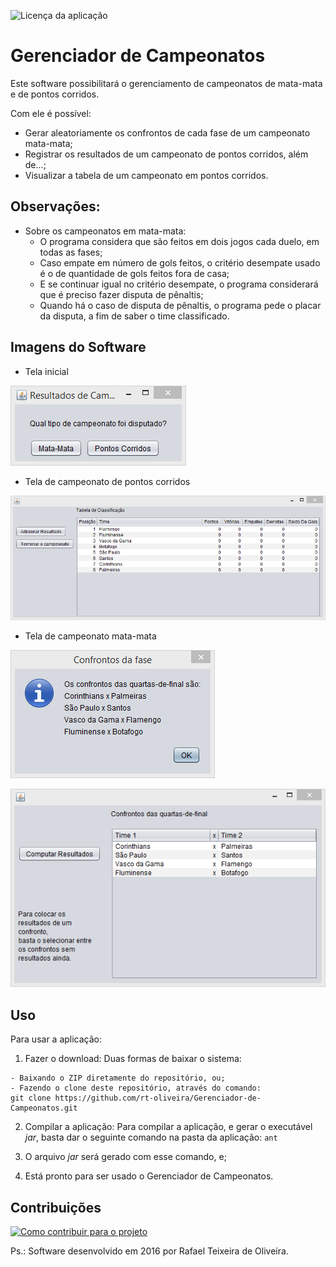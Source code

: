 ﻿![Licença da aplicação](https://img.shields.io/github/license/rt-oliveira/Gerenciador-de-Campeonatos)

# Gerenciador de Campeonatos

Este software possibilitará o gerenciamento de campeonatos de mata-mata e de pontos corridos.

Com ele é possível:
- Gerar aleatoriamente os confrontos de cada fase de um campeonato mata-mata;
- Registrar os resultados de um campeonato de pontos corridos, além de...;
- Visualizar a tabela de um campeonato em pontos corridos.

## Observações:

- Sobre os campeonatos em mata-mata:
  - O programa considera que são feitos em dois jogos cada duelo, em todas as fases;
  - Caso empate em número de gols feitos, o critério desempate usado é o de quantidade de gols feitos fora de casa;
  - E se continuar igual no critério desempate, o programa considerará que é preciso fazer disputa de pênaltis;
  - Quando há o caso de disputa de pênaltis, o programa pede o placar da disputa, a fim de saber o time classificado.

## Imagens do Software

- Tela inicial

![Tela inicial do software, que contém uma pergunta questionando o tipo de campeonato que deseja registrar resultados](imagens/tela_inicial.png)

- Tela de campeonato de pontos corridos

![Tela de pontos corridos, que contém uma tabela mostrando os times participantes do campeonato](imagens/tela_pontoscorridos.png)

- Tela de campeonato mata-mata

![Tela de mata-mata, que mostra os confrontos sorteados para a fase de quartas-de-final do campeonato](imagens/tela_matamata_1.png)

![Tela de mata-mata, que mostra os confrontos sorteados em uma tabela, para registrar os resultados](imagens/tela_matamata_2.png)

## Uso

Para usar a aplicação:

  1. Fazer o download: Duas formas de baixar o sistema:
  
    - Baixando o ZIP diretamente do repositório, ou;
    - Fazendo o clone deste repositório, através do comando:
    git clone https://github.com/rt-oliveira/Gerenciador-de-Campeonatos.git
    
  2. Compilar a aplicação: Para compilar a aplicação, e gerar o executável *jar*, basta dar o seguinte comando na pasta da aplicação:
    `ant`
	
  3. O arquivo *jar* será gerado com esse comando, e;
  
  4. Está pronto para ser usado o Gerenciador de Campeonatos.
  
## Contribuições

[![Como contribuir para o projeto](https://img.shields.io/badge/Contribuição-Como%20Contribuir-blue.svg)](CONTRIBUTING.md)
  
Ps.: Software desenvolvido em 2016 por Rafael Teixeira de Oliveira.


